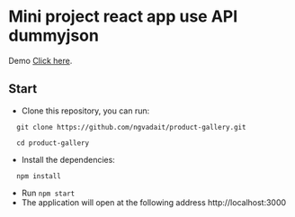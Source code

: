# Mini project react app use API dummyjson

Demo [Click here](https://product-gallery-livid.vercel.app/).

## Start

- Clone this repository, you can run:

```
  git clone https://github.com/ngvadait/product-gallery.git

  cd product-gallery
```

- Install the dependencies:

```
  npm install
```

- Run ```npm start```
- The application will open at the following address http://localhost:3000

